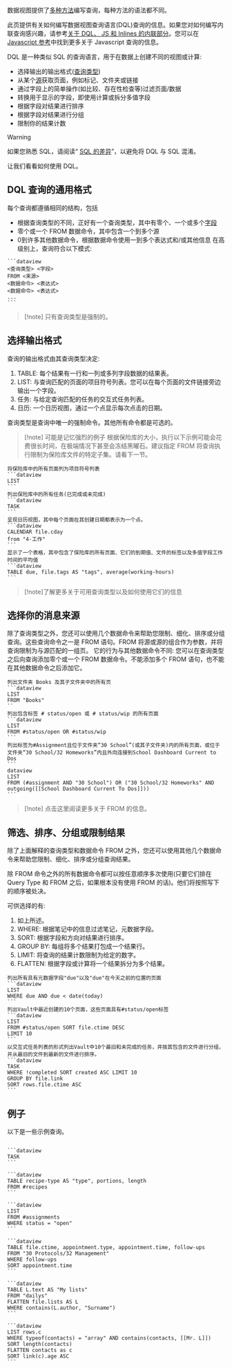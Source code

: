 数据视图提供了[多种方法](https://blacksmithgu.github.io/obsidian-dataview/queries/dql-js-inline/)编写查询，每种方法的语法都不同。

此页提供有关如何编写数据视图查询语言(DQL)查询的信息。如果您对如何编写内联查询感兴趣，请参考[关于 DQL、 JS 和 Inlines 的内联部分](https://blacksmithgu.github.io/obsidian-dataview/queries/dql-js-inline/#inline-dql)。您可以在 [Javascript 参考](https://blacksmithgu.github.io/obsidian-dataview/api/intro/)中找到更多关于 Javascript 查询的信息。

DQL 是一种类似 SQL 的查询语言，用于在数据上创建不同的视图或计算:

- 选择输出的输出格式([查询类型](https://blacksmithgu.github.io/obsidian-dataview/queries/query-types/))
- 从某个[源](https://blacksmithgu.github.io/obsidian-dataview/reference/sources/)获取页面，例如标记、文件夹或链接
- 通过字段上的简单操作(如比较、存在性检查等)过滤页面/数据
- 转换用于显示的字段，即使用计算或拆分多值字段
- 根据字段对结果进行排序
- 根据字段对结果进行分组
- 限制你的结果计数
> [!warning]
>如果您熟悉 SQL，请阅读“ [SQL 的差异](https://blacksmithgu.github.io/obsidian-dataview/queries/differences-to-sql)”，以避免将 DQL 与 SQL 混淆。

让我们看看如何使用 DQL。
## DQL 查询的通用格式
每个查询都遵循相同的结构，包括
- 根据查询类型的不同，正好有一个查询类型，其中有零个、一个或多个[字段](https://blacksmithgu.github.io/obsidian-dataview/annotation/add-metadata/)
- 零个或一个 FROM 数据命令，其中包含一个到多个源
- 0到许多其他数据命令，根据数据命令使用一到多个表达式和/或其他信息
在高级别上，查询符合以下模式:

````
```dataview 
<查询类型> <字段> 
FROM <来源> 
<数据命令> <表达式> 
<数据命令> <表达式> 
... 
```
````
> [!note] 只有查询类型是强制的。
> 
## 选择输出格式

查询的输出格式由其查询类型决定:

1. TABLE: 每个结果有一行和一列或多列字段数据的结果表。
2. LIST: 与查询匹配的页面的项目符号列表。您可以在每个页面的文件链接旁边输出一个字段。
3. 任务: 与给定查询匹配的任务的交互式任务列表。
4. 日历: 一个日历视图，通过一个点显示每次点击的日期。

查询类型是查询中唯一的强制命令。其他所有命令都是可选的。
> [!note] 可能是记忆强烈的例子
> 根据保险库的大小，执行以下示例可能会花费很长时间，在极端情况下甚至会冻结黑曜石。建议指定 FROM 将查询执行限制为保险库文件的特定子集。请看下一节。

````
将保险库中的所有页面列为项目符号列表
```dataview 
LIST 
``` 
列出保险库中的所有任务(已完成或未完成)
```dataview 
TASK 
``` 
呈现日历视图，其中每个页面在其创建日期都表示为一个点。
```dataview 
CALENDAR file.cday 
from "4·工作"
``` 
显示了一个表格，其中包含了保险库的所有页面、它们的到期值、文件的标签以及多值字段工作时间的平均值
```dataview 
TABLE due, file.tags AS "tags", average(working-hours) 
```
````

> [!note]了解更多关于可用查询类型以及如何使用它们的信息
## 选择你的消息来源

除了查询类型之外，您还可以使用几个数据命令来帮助您限制、细化、排序或分组查询。这些查询命令之一是 FROM 语句。FROM 将源或源的组合作为参数，并将查询限制为与源匹配的一组页。
它的行为与其他数据命令不同: 您可以在查询类型之后向查询添加零个或一个 FROM 数据命令。不能添加多个 FROM 语句，也不能在其他数据命令之后添加它。

````
列出文件夹 Books 及其子文件夹中的所有页
```dataview 
LIST 
FROM "Books" 
`` 
列出包含标签 # status/open 或 # status/wip 的所有页面
```dataview 
LIST 
FROM #status/open OR #status/wip 
``` 
列出标签为#Assignment且位于文件夹“30 School”(或其子文件夹)内的所有页面，或位于文件夹“30 School/32 Homeworks”内且外向连接到School Dashboard Current to Dos
```
dataview 
LIST 
FROM (#assignment AND "30 School") OR ("30 School/32 Homeworks" AND outgoing([[School Dashboard Current To Dos]])) 
```
````
> [!note] 点击这里阅读更多关于 FROM 的信息。
> 
## 筛选、排序、分组或限制结果

除了上面解释的查询类型和数据命令 FROM 之外，您还可以使用其他几个数据命令来帮助您限制、细化、排序或分组查询结果。

除 FROM 命令之外的所有数据命令都可以按任意顺序多次使用(只要它们排在 Query Type 和 FROM 之后，如果根本没有使用 FROM 的话)。他们将按照写下的顺序被处决。

可供选择的有:

1. 如上所述。
2. WHERE: 根据笔记中的信息过滤笔记，元数据字段。
3. SORT: 根据字段和方向对结果进行排序。
4. GROUP BY: 每组将多个结果打包成一个结果行。
5. LIMIT: 将查询的结果计数限制为给定的数字。
6. FLATTEN: 根据字段或计算将一个结果拆分为多个结果。


````
列出所有具有元数据字段"due"以及"due"在今天之前的位置的页面
```dataview 
LIST 
WHERE due AND due < date(today) 
``` 
列出Vault中最近创建的10个页面，这些页面具有#status/open标签
```dataview 
LIST 
FROM #status/open SORT file.ctime DESC 
LIMIT 10 
``` 
以交互式任务列表的形式列出Vault中10个最旧和未完成的任务，并按其包含的文件进行分组，并从最旧的文件到最新的文件进行排序。
```dataview 
TASK 
WHERE !completed SORT created ASC LIMIT 10 
GROUP BY file.link 
SORT rows.file.ctime ASC 
```
````

## 例子
以下是一些示例查询。

````

```dataview
TASK
```

```dataview 
TABLE recipe-type AS "type", portions, length 
FROM #recipes 
```

```dataview 
LIST 
FROM #assignments 
WHERE status = "open" 
```

```dataview 
TABLE file.ctime, appointment.type, appointment.time, follow-ups 
FROM "30 Protocols/32 Management" 
WHERE follow-ups 
SORT appointment.time 
```

```dataview 
TABLE L.text AS "My lists" 
FROM "dailys" 
FLATTEN file.lists AS L 
WHERE contains(L.author, "Surname") 
```

```dataview 
LIST rows.c 
WHERE typeof(contacts) = "array" AND contains(contacts, [[Mr. L]]) 
SORT length(contacts) 
FLATTEN contacts as c 
SORT link(c).age ASC 
```

````
